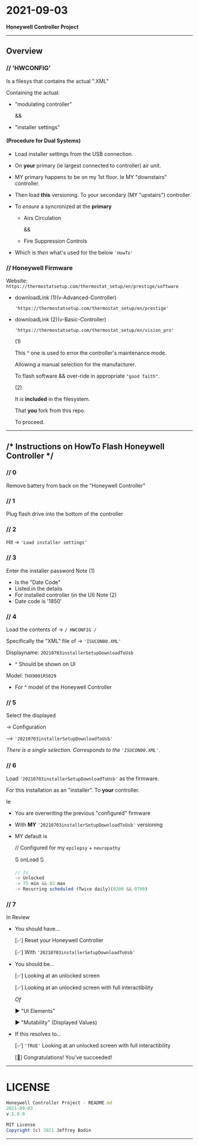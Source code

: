 # 2021-09-03

**Honeywell Controller Project**

-----

## Overview

### // 'HWCONFIG'

Is a filesys that contains the actual ".XML"

Containing the actual:

- "modulating controller"

  &&

- "installer settings"


#### (Procedure for Dual Systems)

- Load installer settings from the USB connection.
- On **your** primary (ie largest connected to controller) air unit.
- MY primary happens to be on my 1st floor. Ie MY "downstairs" controller.

- Then load **this** versioning. To your secondary (MY "upstairs") controller.
- To *ensure* a syncronized at the **primary**
  - Airs Circulation

    &&
  - Fire Suppression Controls

- Which is *then* what's used for the below `'HowTo'`


### // Honeywell Firmware

Website: `https://thermostatsetup.com/thermostat_setup/en/prestige/software`

- downloadLink (1)(v-Advanced-Controller)

  `'https://thermostatsetup.com/thermostat_setup/en/prestige'`

- downloadLink (2)(v-Basic-Controller)

  `'https://thermostatsetup.com/thermostat_setup/en/vision_pro'`

  (1)

  This ^ one is used to error the controller's maintenance mode.

  Allowing a manual selection for the manufacturer.

  To flash software && over-ride in appropriate `"good faith"`.

  (2)

  It *is* **included** in the filesystem.

  That **you** fork from this repo.

  To proceed.

-----


## /* Instructions on HowTo Flash Honeywell Controller */

### // 0
Remove battery from back on the "Honeywell Controller"

### // 1
Plug flash drive into the bottom of the controller

### // 2
Hit 
-> `'Load installer settings'`

### // 3
Enter the installer password
  Note (1)
  - Is the "Date Code" 
  - Listed in the details
  - For installed controller (in the UI)
  Note (2)
  - Date code is '1850'

### // 4
Load the contents of
-> `/ HWCONFIG /`

Specifically the "XML" file of
-> `'ISUCON00.XML'`
    
   Displayname:
   `20210703installerSetupDownloadToUsb`
   - ^ Should be shown on UI
     
   Model:
   `THX9001R5029`
   - For ^ model of the Honeywell Controller

### // 5
Select the displayed

-> Configuration

--> `'20210703installerSetupDownloadToUsb'`

*There is a single selection. Corresponds to the `'ISUCON00.XML'`.*

### // 6
Load `'20210703installerSetupDownloadToUsb'` as the firmware.

For this installation as an "installer". To **your** controller.

Ie
- You are overwriting the previous "configured" firmware 
- With **MY** `'20210703installerSetupDownloadToUsb'` versioning

- MY default is

  // Configured for my `epilepsy` + `neuropathy`

  🔃 onLoad 🔃
  
  ```js
  // Is
  -> Unlocked
  -> 75 min && 82 max
  -> Recurring scheduled (Twice daily)(0200 && 0700)
  ```

### // 7
In Review
- You should have...
  
  [✅] Reset your Honeywell Controller

  [✅] With `'20210703installerSetupDownloadToUsb'`

- You should be...

  [✅] Looking at an unlocked screen

  [✅] Looking at an unlocked screen with full interactibility

  *Of*

  ▶ "UI Elements"

  ▶ "Mutability" (Displayed Values)

- If this resolves to...

  [✅] `'TRUE'` Looking at an unlocked screen with full interactibility

  [🥳] Congratulations! You've succeeded!

-----

# LICENSE

```js
Honeywell Controller Project - README.md
2021-09-03
v.1.0.0

MIT License
Copyright (c) 2021 Jeffrey Bodin
```

-----
